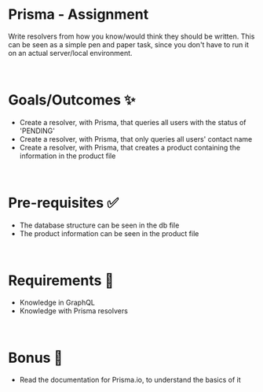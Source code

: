 # Prisma - Assignment
Write resolvers from how you know/would think they should be written. This can be seen as a simple pen and paper task, since you don't have to run it on an actual server/local environment.

&nbsp;
# Goals/Outcomes ✨
- Create a resolver, with Prisma, that queries all users with the status of 'PENDING'
- Create a resolver, with Prisma, that only queries all users' contact name
- Create a resolver, with Prisma, that creates a product containing the information in the product file

&nbsp;
# Pre-requisites ✅
- The database structure can be seen in the db file
- The product information can be seen in the product file

&nbsp;
# Requirements 📖
- Knowledge in GraphQL
- Knowledge with Prisma resolvers

&nbsp;
# Bonus 📖
- Read the documentation for Prisma.io, to understand the basics of it
